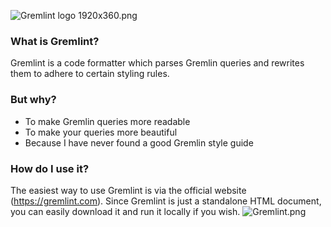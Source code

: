![Gremlint logo 1920x360.png](https://cdn.steemitimages.com/DQmVTNMgZkxa2wxJVVLr4yihneNkB9amcYyoH4fVdXdZ3vm/Gremlint%20logo%201920x360.png)

### What is Gremlint?
Gremlint is a code formatter which parses Gremlin queries and rewrites them to adhere to certain styling rules.

### But why?
- To make Gremlin queries more readable
- To make your queries more beautiful
- Because I have never found a good Gremlin style guide

### How do I use it?
The easiest way to use Gremlint is via the official website (https://gremlint.com). Since Gremlint is just a standalone HTML document, you can easily download it and run it locally if you wish.
![Gremlint.png](https://cdn.steemitimages.com/DQmWnS7cztfduGmCWWMyjfGmMzmdAtmR2w3rmBggfdVAenE/Gremlint.png)